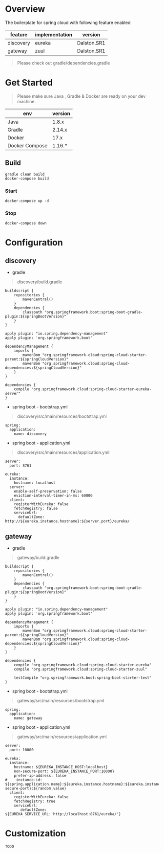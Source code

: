 # Overview

The boilerplate for spring cloud with following feature enabled

feature  |  implementation | version
---|---|---
discovery | eureka | Dalston.SR1
gateway | zuul | Dalston.SR1

> Please check out gradle/dependencies.gradle

# Get Started

> Please make sure Java , Gradle & Docker are ready on your dev machine.

env | version
---|---
Java | 1.8.x
Gradle | 2.14.x
Docker | 17.x
Docker Compose | 1.16.*

## Build

```
gradle clean build
docker-compose build
```

### Start

```
docker-compose up -d
```

### Stop

```
docker-compose down
```

# Configuration


## discovery

* gradle

> discovery/build.gradle

```
buildscript {
    repositories {
        mavenCentral()
    }
    dependencies {
        classpath "org.springframework.boot:spring-boot-gradle-plugin:${springBootVersion}"
    }
}

apply plugin: "io.spring.dependency-management"
apply plugin: 'org.springframework.boot'

dependencyManagement {
    imports {
        mavenBom "org.springframework.cloud:spring-cloud-starter-parent:${springCloudVersion}"
        mavenBom "org.springframework.cloud:spring-cloud-dependencies:${springCloudVersion}"
    }
}

dependencies {
    compile "org.springframework.cloud:spring-cloud-starter-eureka-server"
}

```

* spring boot - bootstrap.yml

> discovery/src/main/resources/bootstrap.yml

```
spring:
  application:
    name: discovery
```

* spring boot - application.yml

> discovery/src/main/resources/application.yml

```
server:
  port: 8761

eureka:
  instance:
    hostname: localhost
  server:
    enable-self-preservation: false
    eviction-interval-timer-in-ms: 60000
  client:
    registerWithEureka: false
    fetchRegistry: false
    serviceUrl:
      defaultZone: http://${eureka.instance.hostname}:${server.port}/eureka/

```

## gateway

* gradle

> gateway/build.gradle

```
buildscript {
    repositories {
        mavenCentral()
    }
    dependencies {
        classpath "org.springframework.boot:spring-boot-gradle-plugin:${springBootVersion}"
    }
}

apply plugin: "io.spring.dependency-management"
apply plugin: 'org.springframework.boot'

dependencyManagement {
    imports {
        mavenBom "org.springframework.cloud:spring-cloud-starter-parent:${springCloudVersion}"
        mavenBom "org.springframework.cloud:spring-cloud-dependencies:${springCloudVersion}"
    }
}

dependencies {
    compile "org.springframework.cloud:spring-cloud-starter-eureka"
    compile "org.springframework.cloud:spring-cloud-starter-zuul"

    testCompile "org.springframework.boot:spring-boot-starter-test"
}

```

* spring boot - bootstrap.yml

> gateway/src/main/resources/bootstrap.yml

```
spring:
  application:
    name: gateway
```

* spring boot - application.yml

> gateway/src/main/resources/application.yml

```
server:
  port: 10000

eureka:
  instance:
    hostname: ${EUREKA_INSTANCE_HOST:localhost}
    non-secure-port: ${EUREKA_INSTANCE_PORT:10000}
    prefer-ip-address: false
#    instance-id: ${spring.application.name}:${eureka.instance.hostname}:${eureka.instance.non-secure-port}:${random.value}
  client:
    registerWithEureka: false
    fetchRegistry: true
    serviceUrl:
       defaultZone: ${EUREKA_SERVICE_URL:'http://localhost:8761/eureka/'}

```

# Customization

`TODO`

